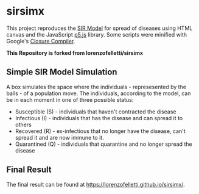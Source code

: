# sirsimx

This project reproduces the [SIR Model](https://en.wikipedia.org/wiki/Compartmental_models_in_epidemiology#The_SIR_model "SIR Model Wikipedia") for spread of diseases using HTML canvas and the JavaScript [p5.js](https://p5js.org/) library. Some scripts were minified with Google's [Closure Compiler](https://developers.google.com/closure/compiler).<br>

**This Repository is forked from lorenzofelletti/sirsimx**

## Simple SIR Model Simulation

A box simulates the space where the individuals - represesented by the balls - of a population move. The individuals, according to the model, can be in each moment in one of three possible status:

- Susceptible (S) - individuals that haven't contracted the disease
- Infectious (I) - individuals that has the disease and can spread it to others
- Recovered (R) - ex-infectious that no longer have the disease, can't spread it and are now immune to it.
- Quarantined (Q) - individuals that quarantine and no longer spread the disease

## Final Result

The final result can be found at https://lorenzofelletti.github.io/sirsimx/.
